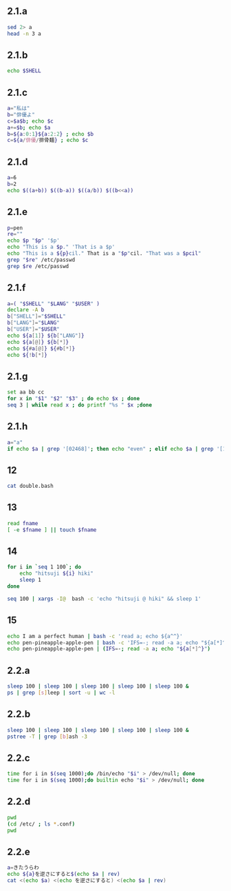 ## 2.1.a
```bash
sed 2> a
head -n 3 a
```

## 2.1.b
```bash
echo $SHELL
```

## 2.1.c
```bash
a="私は"
b="俳優よ"
c=$a$b; echo $c
a+=$b; echo $a
b=${a:0:1}${a:2:2} ; echo $b
c=${a/俳優/排骨麺} ; echo $c
```

## 2.1.d
```bash
a=6
b=2
echo $((a+b)) $((b-a)) $((a/b)) $((b<<a))
```

## 2.1.e
```bash
p=pen
re=""
echo $p "$p" '$p'
echo "This is a $p." 'That is a $p'
echo "This is a ${p}cil." That is a "$p"cil. "That was a $pcil"
grep "$re" /etc/passwd
grep $re /etc/passwd
```

## 2.1.f
```bash
a=( "$SHELL" "$LANG" "$USER" )
declare -A b
b["SHELL"]="$SHELL"
b["LANG"]="$LANG"
b["USER"]="$USER"
echo ${a[1]} ${b["LANG"]}
echo ${a[@]} ${b[*]}
echo ${#a[@]} ${#b[*]}
echo ${!b[*]}
```

## 2.1.g
```bash
set aa bb cc
for x in "$1" "$2" "$3" ; do echo $x ; done
seq 3 | while read x ; do printf "%s " $x ;done
```

## 2.1.h
```bash
a="a"
if echo $a | grep '[02468]'; then echo "even" ; elif echo $a | grep '[13579]'; then echo "odd"; else echo "other"; fi
```

## 12
```bash
cat double.bash
```

## 13
```bash
read fname
[ -e $fname ] || touch $fname
```

## 14
```bash
for i in `seq 1 100`; do
    echo "hitsuji ${i} hiki"
    sleep 1
done

seq 100 | xargs -I@  bash -c 'echo "hitsuji @ hiki" && sleep 1'
```

## 15
```bash
echo I am a perfect human | bash -c 'read a; echo ${a^^}'
echo pen-pineapple-apple-pen | bash -c 'IFS=-; read -a a; echo "${a[*]^}"'
echo pen-pineapple-apple-pen | (IFS=-; read -a a; echo "${a[*]^}")
```

## 2.2.a
```bash
sleep 100 | sleep 100 | sleep 100 | sleep 100 | sleep 100 &
ps | grep [s]leep | sort -u | wc -l
```

## 2.2.b
```bash
sleep 100 | sleep 100 | sleep 100 | sleep 100 | sleep 100 &
pstree -T | grep [b]ash -3
```

## 2.2.c
```bash
time for i in $(seq 1000);do /bin/echo "$i" > /dev/null; done
time for i in $(seq 1000);do builtin echo "$i" > /dev/null; done
```

## 2.2.d
```bash
pwd
(cd /etc/ ; ls *.conf)
pwd
```

## 2.2.e
```bash
a=きたうらわ
echo ${a}を逆さにすると$(echo $a | rev)
cat <(echo $a) <(echo を逆さにすると) <(echo $a | rev)
```